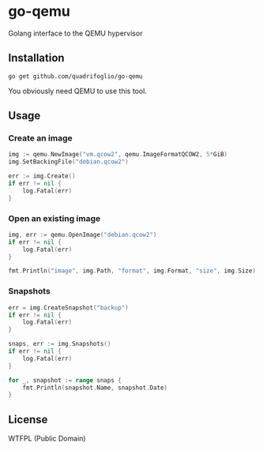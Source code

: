 # go-qemu

Golang interface to the QEMU hypervisor

## Installation

```
go get github.com/quadrifoglio/go-qemu
```

You obviously need QEMU to use this tool.

## Usage

### Create an image

```go
img := qemu.NewImage("vm.qcow2", qemu.ImageFormatQCOW2, 5*GiB)
img.SetBackingFile("debian.qcow2")

err := img.Create()
if err != nil {
	log.Fatal(err)
}
```

### Open an existing image

```go
img, err := qemu.OpenImage("debian.qcow2")
if err != nil {
	log.Fatal(err)
}

fmt.Println("image", img.Path, "format", img.Format, "size", img.Size)
```

### Snapshots

```go
err = img.CreateSnapshot("backup")
if err != nil {
	log.Fatal(err)
}

snaps, err := img.Snapshots()
if err != nil {
	log.Fatal(err)
}

for _, snapshot := range snaps {
	fmt.Println(snapshot.Name, snapshot.Date)
}
```

## License

WTFPL (Public Domain)
